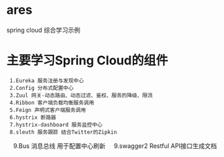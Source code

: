 # ares
spring cloud 综合学习示例
# 主要学习Spring Cloud的组件
     1.Eureka 服务注册与发现中心
     2.Config 分布式配置中心
     3.Zuul 网关-动态路由、动态过滤、鉴权、服务的降级、限流
     4.Ribbon 客户端负载均衡服务调用
     5.Feign 声明式客户端服务调用
     6.hystrix 断路器
     7.hystrix-dashboard 服务监控中心
     8.sleuth 服务跟踪 结合Twitter的Zipkin
     9.Bus 消息总线 用于配置中心刷新
     9.swagger2 Restful API接口生成文档
